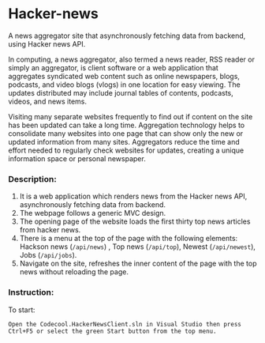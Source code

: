 # Hacker-news

A news aggregator site that asynchronously fetching data from backend, using Hacker news API.

In computing, a news aggregator, also termed a news reader, RSS reader or simply an aggregator, is client software or a web application that aggregates syndicated web content such as online newspapers, blogs, podcasts, and video blogs (vlogs) in one location for easy viewing.
The updates distributed may include journal tables of contents, podcasts, videos, and news items.

Visiting many separate websites frequently to find out if content on the site has been updated can take a long time.
Aggregation technology helps to consolidate many websites into one page that can show only the new or updated information from many sites.
Aggregators reduce the time and effort needed to regularly check websites for updates, creating a unique information space or personal newspaper.

### Description:

1. It is a web application which renders news from the Hacker news API, asynchronously fetching data from backend.
2. The webpage follows a generic MVC design.
3. The opening page of the website loads the first thirty top news articles from hacker news.
4. There is a menu at the top of the page with the following elements: Hackson news  (`/api/news`) , Top news  (`/api/top`), Newest (`/api/newest`), Jobs  (`/api/jobs`).
5. Navigate on the site, refreshes the inner content of the page with the top news without reloading the page. 

### Instruction:

To start:
```
Open the Codecool.HackerNewsClient.sln in Visual Studio then press Ctrl+F5 or select the green Start button from the top menu.
```
